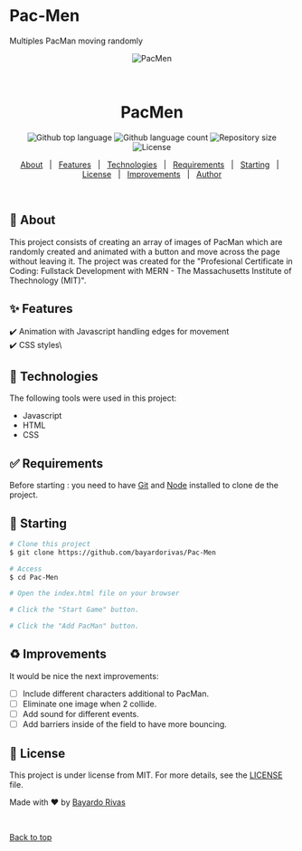 # Pac-Men
Multiples PacMan moving randomly

<div align="center" id="top"> 
  <img src="./imgages/splash.png" alt="PacMen" />

  &#xa0;

  <!-- <a href="https://realtimebustracker.netlify.app">Splash</a> -->
</div>

<h1 align="center">PacMen</h1>

<p align="center">
  <img alt="Github top language" src="https://img.shields.io/github/languages/top/bayardorivas/Pac-Men?color=56BEB8">

  <img alt="Github language count" src="https://img.shields.io/github/languages/count/bayardorivas/Pac-Men?color=56BEB8">

  <img alt="Repository size" src="https://img.shields.io/github/repo-size/bayardorivas/Pac-Men?color=56BEB8">

  <img alt="License" src="https://img.shields.io/github/license/bayardorivas/Pac-Men?color=56BEB8">

  <!-- <img alt="Github issues" src="https://img.shields.io/github/issues/bayardorivas/Pac-Men?color=56BEB8" /> -->

  <!-- <img alt="Github forks" src="https://img.shields.io/github/forks/bayardorivas/Pac-Men?color=56BEB8" /> -->

  <!-- <img alt="Github stars" src="https://img.shields.io/github/stars/bayardorivas/Pac-Men?color=56BEB8" /> -->
</p>

<!-- Status -->

<!-- <h4 align="center"> 
	🚧  PacMen 🚀 Under construction...  🚧
</h4> 

<hr> -->

<p align="center">
  <a href="#dart-about">About</a> &#xa0; | &#xa0; 
  <a href="#sparkles-features">Features</a> &#xa0; | &#xa0;
  <a href="#rocket-technologies">Technologies</a> &#xa0; | &#xa0;
  <a href="#white_check_mark-requirements">Requirements</a> &#xa0; | &#xa0;
  <a href="#checkered_flag-starting">Starting</a> &#xa0; | &#xa0;
  <a href="#memo-license">License</a> &#xa0; | &#xa0;
  <a href="#recycle-improvements">Improvements</a> &#xa0; | &#xa0;	
  <a href="https://github.com/bayardorivas" target="_blank">Author</a>
</p>

<br>

## :dart: About ##

This project consists of creating an array of images of PacMan which are randomly created and animated with a button and move across the page without leaving it. The project was created for the "Profesional Certificate in Coding: Fullstack Development with MERN - The Massachusetts Institute of Thechnology (MIT)". 

## :sparkles: Features ##

:heavy_check_mark: Animation with Javascript handling edges for movement \
:heavy_check_mark: CSS styles\

## :rocket: Technologies ##

The following tools were used in this project:

- Javascript
- HTML
- CSS

## :white_check_mark: Requirements ##

Before starting : you need to have [Git](https://git-scm.com) and [Node](https://nodejs.org/en/) installed to clone de the project.


## :checkered_flag: Starting ##

```bash
# Clone this project
$ git clone https://github.com/bayardorivas/Pac-Men

# Access
$ cd Pac-Men

# Open the index.html file on your browser

# Click the "Start Game" button.

# Click the "Add PacMan" button.
```

## :recycle: Improvements ##

It would be nice the next improvements:
- [ ] Include different characters additional to PacMan.
- [ ] Eliminate one image when 2 collide.
- [ ] Add sound for different events.
- [ ] Add barriers inside of the field to have more bouncing.

## :memo: License ##

This project is under license from MIT. For more details, see the [LICENSE](LICENSE.md) file.


Made with :heart: by <a href="https://github.com/bayardorivas" target="_blank">Bayardo Rivas</a>

&#xa0;

<a href="#top">Back to top</a>
